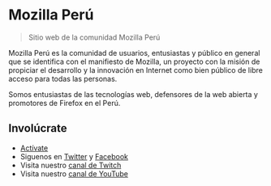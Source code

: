 # Mozilla Perú

> Sitio web de la comunidad Mozilla Perú

Mozilla Perú es la comunidad de usuarios, entusiastas y público en general que se identifica con el manifiesto de Mozilla, un proyecto con la misión de propiciar el desarrollo y la innovación en Internet como bien público de libre acceso para todas las personas.

Somos entusiastas de las tecnologías web, defensores de la web abierta y promotores de Firefox en el Perú.

## Involúcrate
* [Actívate](https://discord.gg/rU2QZAx)
* Siguenos en [Twitter](https://twitter.com/mozillaperu) y [Facebook](https://www.facebook.com/MozillaPeru)
* Visita nuestro [canal de Twitch](https://twitch.tv/mozilla_pe)
* Visita nuestro [canal de YouTube](https://youtube.com/mozillaperu)
